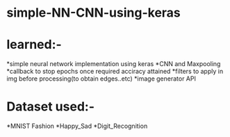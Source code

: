 # simple-NN-CNN-using-keras
# learned:-
  *simple neural network implementation using keras
  *CNN and Maxpooling
  *callback to stop epochs once required acciracy attained
  *filters to apply in img before processing(to obtain edges..etc)
  *image generator API
# Dataset used:-
  *MNIST Fashion
  *Happy_Sad
  *Digit_Recognition
  

